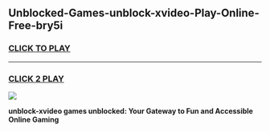 
## Unblocked-Games-unblock-xvideo-Play-Online-Free-bry5i
<h3>
<a href="https://premium76.site?title=unblock-xvideo&ref=26A">CLICK TO PLAY</a></h3>
<hr>

<h3>
<a href="https://premium76.site?title=unblock-xvideo&ref=26A">CLICK 2 PLAY</a>
  
</h3>

<a href="https://premium76.site?title=unblock-xvideo&ref=26A"><img src="https://clearcache.store/games.png"></a>


**unblock-xvideo games unblocked: Your Gateway to Fun and Accessible Online Gaming**
